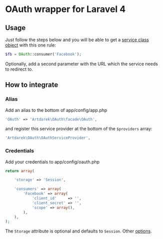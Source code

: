 # OAuth wrapper for Laravel 4

## Usage

Just follow the steps below and you will be able to get a [service class object](https://github.com/Lusitanian/PHPoAuthLib/tree/master/src/OAuth/OAuth2/Service) with this one rule:

```php
$fb = OAuth::consumer('Facebook');
```

Optionally, add a second parameter with the URL which the service needs to redirect to.

## How to integrate

### Alias

Add an alias to the bottom of app/config/app.php

```php
'OAuth' => 'Artdarek\OAuth\facade\OAuth',
```

and register this service provider at the bottom of the `$providers` array:

```php
'Artdarek\OAuth\OAuthServiceProvider',
```

### Credentials

Add your credentials to app/config/oauth.php

```php
return array(

    'storage' => 'Session',

    'consumers' => array(
        'Facebook' => array(
            'client_id'     => '',
            'client_secret' => '',
            'scope' => array(),
        ),
    ),
);
```

The `Storage` attribute is optional and defaults to `Session`. Other [options](https://github.com/Lusitanian/PHPoAuthLib/tree/master/src/OAuth/Common/Storage).

